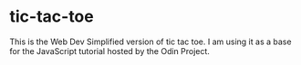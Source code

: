 # tic-tac-toe

This is the Web Dev Simplified version of tic tac toe. I am using it as a base for the JavaScript tutorial hosted by the Odin Project.
